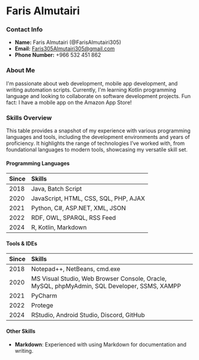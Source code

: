 # Faris Almutairi

### Contact Info
- **Name:** Faris Almutairi (@FarisAlmutairi305)
- **Email:** Faris305Almutairi305@gmail.com
- **Phone Number:** +966 532 451 862

### About Me
I'm passionate about web development, mobile app development, and writing automation scripts. Currently, I'm learning Kotlin programming language and looking to collaborate on software development projects. Fun fact: I have a mobile app on the Amazon App Store!

<!---
FarisAlmutairi305/FarisAlmutairi305 is a ✨ special ✨ repository because its `README.md` (this file) appears on your GitHub profile.
You can click the Preview link to take a look at your changes.
--->

### Skills Overview

This table provides a snapshot of my experience with various programming languages and tools, including the development environments and years of proficiency. It highlights the range of technologies I’ve worked with, from foundational languages to modern tools, showcasing my versatile skill set.

#### Programming Languages
| Since | Skills                                |
| :---- | :------------------------------------ |
| 2018  | Java, Batch Script                    |
| 2020  | JavaScript, HTML, CSS, SQL, PHP, AJAX |
| 2021  | Python, C#, ASP.NET, XML, JSON        |
| 2022  | RDF, OWL, SPARQL, RSS Feed            |
| 2024  | R, Kotlin, Markdown                   |

#### Tools & IDEs
| Since | Skills                                |
| :---- | :------------------------------------ |
| 2018  | Notepad++, NetBeans, cmd.exe |
| 2020  | MS Visual Studio, Web Browser Console, Oracle, MySQL, phpMyAdmin, SQL Developer, SSMS, XAMPP |
| 2021  | PyCharm |
| 2022  | Protege |
| 2024  | RStudio, Android Studio, Discord, GitHub |

#### Other Skills
- **Markdown**: Experienced with using Markdown for documentation and writing.

